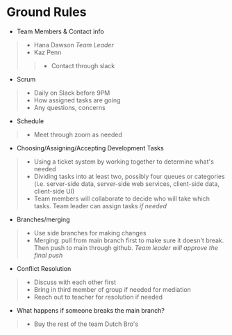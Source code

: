 # Ground Rules

* Team Members & Contact info
> * Hana Dawson *Team Leader*
> * Kaz Penn
> >* Contact through slack


* Scrum
> * Daily on Slack before 9PM
> * How assigned tasks are going
> * Any questions, concerns


* Schedule
>  * Meet through zoom as needed


* Choosing/Assigning/Accepting Development Tasks
>  * Using a ticket system by working together to determine what's needed
>  * Dividing tasks into at least two, possibly four queues or categories (i.e. server-side data, server-side web services, client-side data, client-side UI)
>  * Team members will collaborate to decide who will take which tasks. Team leader can assign tasks *if needed*


* Branches/merging
> * Use side branches for making changes
> * Merging: pull from main branch first to make sure it doesn't break. Then push to main through github. *Team leader will approve the final push*
    

* Conflict Resolution
> * Discuss with each other first
> * Bring in third member of group if needed for mediation
> * Reach out to teacher for resolution if needed

    
* What happens if someone breaks the main branch?
> * Buy the rest of the team Dutch Bro's
    


